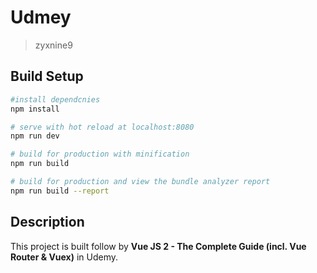 # Udmey

> zyxnine9

## Build Setup

```Bash
#install dependcnies
npm install

# serve with hot reload at localhost:8080
npm run dev

# build for production with minification
npm run build

# build for production and view the bundle analyzer report
npm run build --report
```

## Description

This project is built follow by **Vue JS 2 - The Complete Guide (incl. Vue Router & Vuex)**  in Udemy.